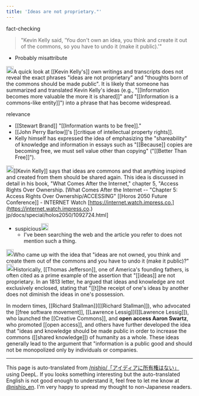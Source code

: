 ```yaml
---
title: 'Ideas are not proprietary."'
---
```


fact-checking
> "Kevin Kelly said, 'You don't own an idea, you think and create it out of the commons, so you have to undo it (make it public).'"
- Probably misattribute


<img src='https://scrapbox.io/api/pages/nishio-en/o1 Pro/icon' alt='o1 Pro.icon' height="19.5"/>A quick look at [[Kevin Kelly's]] own writings and transcripts does not reveal the exact phrases "ideas are not proprietary" and "thoughts born of the commons should be made public". It is likely that someone has summarized and translated Kevin Kelly's ideas (e.g., "[[Information becomes more valuable the more it is shared]]" and "[[Information is a commons-like entity]]") into a phrase that has become widespread.

relevance
- [[Stewart Brand]] "[[Information wants to be free]]."
- [[John Perry Barlow]]'s [[critique of intellectual property rights]].
- Kelly himself has expressed the idea of emphasizing the "shareability" of knowledge and information in essays such as "[[Because]] copies are becoming free, we must sell value other than copying" ("[[Better Than Free]]").


<img src='https://scrapbox.io/api/pages/nishio-en/GPT-4.5/icon' alt='GPT-4.5.icon' height="19.5"/>[[Kevin Kelly]] says that ideas are commons and that anything inspired and created from them should be shared again. This idea is discussed in detail in his book, "What Comes After the Internet," chapter 5, "Access Rights Over Ownership. [What Comes After the Internet -- "Chapter 5: Access Rights Over Ownership/ACCESSING" [[Horos 2050 Future Conference]] - INTERNET Watch [https://internet.watch.impress.co.](https://internet.watch.impress.co.) jp/docs/special/holos2050/1092724.html]
- suspicious<img src='https://scrapbox.io/api/pages/nishio-en/nishio/icon' alt='nishio.icon' height="19.5"/>
    - I've been searching the web and the article you refer to does not mention such a thing.


<img src='https://scrapbox.io/api/pages/nishio-en/nishio/icon' alt='nishio.icon' height="19.5"/>Who came up with the idea that "ideas are not owned, you think and create them out of the commons and you have to undo it (make it public)?"
<img src='https://scrapbox.io/api/pages/nishio-en/o1 Pro/icon' alt='o1 Pro.icon' height="19.5"/>Historically, [[Thomas Jefferson]], one of America's founding fathers, is often cited as a prime example of the assertion that "[[ideas]] are not proprietary. In an 1813 letter, he argued that ideas and knowledge are not exclusively enclosed, stating that "[[t]]he receipt of one's ideas by another does not diminish the ideas in one's possession.

In modern times, [[Richard Stallman]]([[Richard Stallman]]), who advocated the [[free software movement]], [[Lawrence Lessig]]([[Lawrence Lessig]]), who launched the [[Creative Commons]], and **open access Aaron Swartz**, who promoted [[open access]], and others have further developed the idea that "ideas and knowledge should be made public in order to increase the commons ([[shared knowledge]]) of humanity as a whole. These ideas generally lead to the argument that "information is a public good and should not be monopolized only by individuals or companies.

---
This page is auto-translated from [/nishio/「アイディアに所有権はない」](https://scrapbox.io/nishio/「アイディアに所有権はない」) using DeepL. If you looks something interesting but the auto-translated English is not good enough to understand it, feel free to let me know at [@nishio_en](https://twitter.com/nishio_en). I'm very happy to spread my thought to non-Japanese readers.